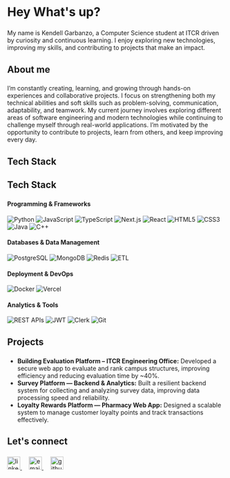 <h1 align="left">Hey What's up?</h1>

###

<p align="left">My name is Kendell Garbanzo, a Computer Science student at ITCR driven by curiosity and continuous learning. I enjoy exploring new technologies, improving my skills, and contributing to projects that make an impact.</p>

###

<h2 align="left">About me</h2>

###

<p align="left">
I’m constantly creating, learning, and growing through hands-on experiences and collaborative projects. I focus on strengthening both my technical abilities and soft skills such as problem-solving, communication, adaptability, and teamwork. My current journey involves exploring different areas of software engineering and modern technologies while continuing to challenge myself through real-world applications. I’m motivated by the opportunity to contribute to projects, learn from others, and keep improving every day.
</p>

###

<h2 align="left">Tech Stack</h2>

###

<h2 align="left">Tech Stack</h2>

###

<h4 align="left">Programming & Frameworks</h4>
<p align="left">
  <img src="https://img.shields.io/badge/Python-3776AB?style=for-the-badge&logo=python&logoColor=white" alt="Python" />
  <img src="https://img.shields.io/badge/JavaScript-F7DF1E?style=for-the-badge&logo=javascript&logoColor=black" alt="JavaScript" />
  <img src="https://img.shields.io/badge/TypeScript-3178C6?style=for-the-badge&logo=typescript&logoColor=white" alt="TypeScript" />
  <img src="https://img.shields.io/badge/Next.js-000000?style=for-the-badge&logo=next.js&logoColor=white" alt="Next.js" />
  <img src="https://img.shields.io/badge/React-61DAFB?style=for-the-badge&logo=react&logoColor=black" alt="React" />
  <img src="https://img.shields.io/badge/HTML5-E34F26?style=for-the-badge&logo=html5&logoColor=white" alt="HTML5" />
  <img src="https://img.shields.io/badge/CSS3-1572B6?style=for-the-badge&logo=css3&logoColor=white" alt="CSS3" />
  <img src="https://img.shields.io/badge/Java-007396?style=for-the-badge&logo=java&logoColor=white" alt="Java" />
  <img src="https://img.shields.io/badge/C++-00599C?style=for-the-badge&logo=c%2B%2B&logoColor=white" alt="C++" />
</p>

<h4 align="left">Databases & Data Management</h4>
<p align="left">
  <img src="https://img.shields.io/badge/PostgreSQL-316192?style=for-the-badge&logo=postgresql&logoColor=white" alt="PostgreSQL" />
  <img src="https://img.shields.io/badge/MongoDB-47A248?style=for-the-badge&logo=mongodb&logoColor=white" alt="MongoDB" />
  <img src="https://img.shields.io/badge/Redis-DC382D?style=for-the-badge&logo=redis&logoColor=white" alt="Redis" />
  <img src="https://img.shields.io/badge/ETL-6e6e6e?style=for-the-badge" alt="ETL" />
</p>

<h4 align="left">Deployment & DevOps</h4>
<p align="left">
  <img src="https://img.shields.io/badge/Docker-2496ED?style=for-the-badge&logo=docker&logoColor=white" alt="Docker" />
  <img src="https://img.shields.io/badge/Vercel-000000?style=for-the-badge&logo=vercel&logoColor=white" alt="Vercel" />
</p>

<h4 align="left">Analytics & Tools</h4>
<p align="left">
  <img src="https://img.shields.io/badge/REST%20APIs-6e6e6e?style=for-the-badge" alt="REST APIs" />
  <img src="https://img.shields.io/badge/JWT-6e6e6e?style=for-the-badge" alt="JWT" />
  <img src="https://img.shields.io/badge/Clerk-6e6e6e?style=for-the-badge" alt="Clerk" />
  <img src="https://img.shields.io/badge/Git-F05032?style=for-the-badge&logo=git&logoColor=white" alt="Git" />
</p>



###

<h2 align="left">Projects</h2>

###

<ul align="left">
  <li><b>Building Evaluation Platform – ITCR Engineering Office:</b> Developed a secure web app to evaluate and rank campus structures, improving efficiency and reducing evaluation time by ~40%.</li>
  <li><b>Survey Platform — Backend & Analytics:</b> Built a resilient backend system for collecting and analyzing survey data, improving data processing speed and reliability.</li>
  <li><b>Loyalty Rewards Platform — Pharmacy Web App:</b> Designed a scalable system to manage customer loyalty points and track transactions effectively.</li>
</ul>

###

<h2 align="left">Let's connect</h2>

###

<p align="left">
  <a href="https://www.linkedin.com/in/tuusuario" target="_blank">
    <img src="https://cdn.jsdelivr.net/gh/devicons/devicon/icons/linkedin/linkedin-original.svg" height="30" alt="linkedin logo" />
  </a>
  <img width="12" />
  <a href="mailto:youremail@example.com">
    <img src="https://cdn-icons-png.flaticon.com/512/732/732200.png" height="30" alt="email logo" />
  </a>
  <img width="12" />
  <a href="https://github.com/KendellGarbanzo" target="_blank">
    <img src="https://cdn.jsdelivr.net/gh/devicons/devicon/icons/github/github-original.svg" height="30" alt="github logo" />
  </a>
</p>

###
